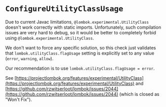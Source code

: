 # `ConfigureUtilityClassUsage`

Due to current Javac limitations, `@lombok.experimental.UtilityClass` doesn't work correctly with static imports.
Unfortunately, such compilation issues are very hard to debug,
so it would be better to completely forbid using `@lombok.experimental.UtilityClass`.

We don't want to force any specific solution,
so this check just validates that `lombok.utilityClass.flagUsage` setting
is explicitly set to any value (`error`, `warning`, `allow`).

Our recommendation is to use `lombok.utilityClass.flagUsage = error`.

See [https://projectlombok.org/features/experimental/UtilityClass](https://projectlombok.org/features/experimental/UtilityClass) and [https://github.com/rzwitserloot/lombok/issues/2044](https://github.com/rzwitserloot/lombok/issues/2044) (which is closed as "Won't Fix").
